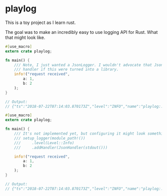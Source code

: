 # playlog

This is a toy project as I learn rust.

The goal was to make an incredibly easy to use logging API for Rust. What that might look like.


```rust
#[use_macro]
extern crate playlog;

fn main() {
    /// Note, I just wanted a JsonLogger. I wouldn't advocate that Json be the default
    /// handler if this were turned into a library.
    info!("request received",
        a: 1,
        b: 2
    );
}

// Output:
// {"ts":"2018-07-22T07:14:03.870173Z","level":"INFO","name":"playlog::tests","host":"computer.local","pid":1234,"msg":"request received","data":{"a":1,"b":2}}
```


```rust
#[use_macro]
extern crate playlog;

fn main() {
    /// It's not implemented yet, but configuring it might look something like this.
    /// setup_logger(module_path!())
    ///     .level(Level::Info)
    ///     .addHandler(JsonHandler(stdout()))

    info!("request received",
        a: 1,
        b: 2
    );
}

// Output:
// {"ts":"2018-07-22T07:14:03.870173Z","level":"INFO","name":"playlog::tests","host":"computer.local","pid":1234,"msg":"request received","data":{"a":1,"b":2}}
```
